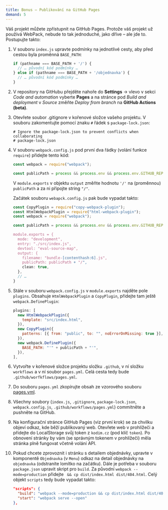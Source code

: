 ```yaml
---
title: Bonus – Publikování na GitHub Pages
demand: 5
---
```


Váš projekt můžete zpřístupnit na GitHub Pages. Protože váš projekt už používá WebPack, nebude to tak jednoduché, jako dříve – ale jde to. Postupujte takto:

1. V souboru `index.js` upravte podmínky na jednotlivé cesty, aby před cestou byla proměnná `BASE_PATH`:
   ```js
   if (pathname === BASE_PATH + '/') {
     // … původní kód podmínky …
   } else if (pathname === BASE_PATH + '/objednavka') {
     // … původní kód podmínky …
   }
   ```
1. V repository na GitHubu přejděte nahoře do **Settings** → vlevo v sekci _Code and automation_ vyberte **Pages** a na stránce pod _Build and deployment_ v _Source_ změňte _Deploy from branch_ na **GitHub Actions (beta)**.
1. Otevřete soubor .gitignore v kořenové složce vašeho projektu. V souboru zakomentujte pomocí znaku `#` řádek s `package-lock.json`:
   ```plain
   # Ignore the package-lock.json to prevent conflicts when collaborating
   # package-lock.json
   ```
1. V souboru `webpack.config.js` pod první dva řádky (volání funkce `require`) přidejte tento kód:

   ```js
   const webpack = require("webpack");

   const publicPath = process && process.env && process.env.GITHUB_REPOSITORY ? "/"+process.env.GITHUB_REPOSITORY.split(/)[1] : ""
   ```

   V `module.exports` v objektu `output` změňte hodnotu `'/'` na (proměnnou) `publicPath` a za ni připojte string `"/"`.

   Začátek souboru `webapck.config.js` pak bude vypadat takto:

   ```js
   const CopyPlugin = require("copy-webpack-plugin");
   const HtmlWebpackPlugin = require("html-webpack-plugin");
   const webpack = require("webpack");

   const publicPath = process && process.env && process.env.GITHUB_REPOSITORY ? "/"+process.env.GITHUB_REPOSITORY.split(/)[1] : ""

   module.exports = {
     mode: "development",
     entry: "./src/index.js",
     devtool: "eval-source-map",
     output: {
       filename: "bundle-[contenthash:6].js",
       publicPath: publicPath + "/",
       clean: true,
     },
     // …
   }
   ```

1. Stále v souboru `webpack.config.js` v `module.exports` najděte pole `plugins`. Obsahuje `HtmlWebpackPlugin` a `CopyPlugin`, přidejte tam ještě `webpack.DefinePlugin`:

   ```js
   plugins: [
     new HtmlWebpackPlugin({
       template: "src/index.html",
     }),
     new CopyPlugin({
       patterns: [{ from: "public", to: "", noErrorOnMissing: true }],
     }),
     new webpack.DefinePlugin({
       BASE_PATH: "'" + publicPath + "'",
     }),
   ],
   ```

1. Vytvořte v kořenové složce projektu složku `.github`, v ní složku `workflows` a v ní soubor `pages.yml`. Celá cesta tedy bude `.github/worfkflows/pages.yml`.
1. Do souboru `pages.yml` zkopírujte obsah ze vzorového souboru [pages.yml](https://github.com/FilipJirsak/cafelora-reseni/blob/main/.github/workflows/pages.yml).

1. Všechny soubory (`index.js`, `.gitignore`, `package-lock.json`, `webpack.config.js`, `.github/workflows/pages.yml`) commitněte a pushněte na GitHub.

1. Na konfigurační stránce GitHub Pages (viz první krok) se za chvilku objeví odkaz, kde běží publikovaný web. Otevřete web v prohlížeči a přidejte do LocalStorage svůj token z `kodim.cz` (pod klíč `token`). Po obnovení stránky by vám (se správným tokenem v prohlížeči) měla stránka plně fungovat včetně volání API.

1. Pokud chcete zprovoznit i stránku s detailem objednávky, upravte v komponentě `Objednavka` (v `Menu`) odkaz na detail objednávky na `objednavka` (odstraníte lomítko na začátku). Dále je potřeba v souboru `package.json` upravit skript pro `build`. Za původní `webpack --mode=production` přidejte ` && cp dist/index.html dist/404.html`. Celý objekt `scripts` tedy bude vypadat takto:
   ```json
   "scripts": {
     "build": "webpack --mode=production && cp dist/index.html dist/404.html",
     "start": "webpack serve --open"
   },
   ```
